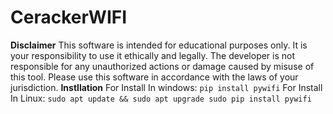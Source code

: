 # CerackerWIFI
**Disclaimer**
This software is intended for educational purposes only. It is your responsibility to use it ethically and legally. The developer is not responsible for any unauthorized actions or damage caused by misuse of this tool.
Please use this software in accordance with the laws of your jurisdiction.
**Instllation**
For Install In windows:
`pip install pywifi`
For Install In Linux:
`
sudo apt update && sudo apt upgrade
sudo pip install pywifi
`
